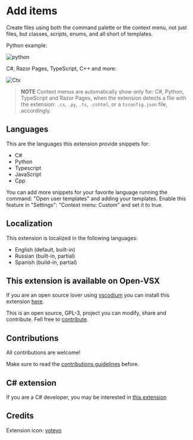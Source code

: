 # Add items

Create files using both the command palette or the context menu, not just files, but classes, scripts, enums, and all short of templates.

Python example:

![python](/Resources/Readme/Python.gif)

C#, Razor Pages, TypeScript, C++ and more:

![Ctx](/Resources/Readme/Ctx.gif)

>**NOTE** Context menus are automatically show only for: C#, Python, TypeScript and Razor Pages, when the extension detects a file with the extension: `.cs`, `.py`, `.ts`, `.cshtml`, or a `tsconfig.json` file, accordingly.

## Languages

This are the languages this extension provide snippets for:

- C#
- Python
- Typescript
- JavaScript
- Cpp

You can add more snippets for your favorite language running the command: "Open user templates" and adding your templates.
Enable this feature in "Settings": "Context menu: Custom" and set it to true.

## Localization

This extension is localized in the following languages:

- English (default, built-in)
- Russian (built-in, partial)
- Spanish (build-in, partial)

## This extension is available on Open-VSX

If you are an open source lover using [vscodium](https://vscodium.com/) you can install this extension [here](https://open-vsx.org/extension/kineticSnippet/add-items).  

This is an open source, GPL-3, project you can modify, share and contribute. Fell free to [contribute](/Contributions.md).

## Contributions

All contributions are welcome!

Make sure to read the [contributions guidelines](/Contributions.md) before.

## C# extension

If you are a C# developer, you may be interested in [this extension](https://github.com/kineticSnippet/DotnetTools)

## Credits

Extension icon: [yoteyo](https://www.flaticon.com/authors/yoteyo)
